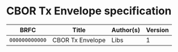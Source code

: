 # CBOR Tx Envelope specification

| BRFC           | Title            | Author(s) | Version |
| -------------- | ---------------- | --------- | ------- |
| `000000000000` | CBOR Tx Envelope | Libs      | 1       |


